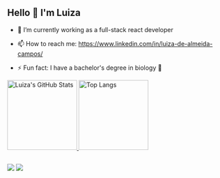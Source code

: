 <h2>Hello 👋 I'm Luiza</h2>

- 🌱 I’m currently working as a full-stack react developer

- 📫 How to reach me: https://www.linkedin.com/in/luiza-de-almeida-campos/

- ⚡ Fun fact: I have a bachelor's degree in biology :microscope:

<div>
  <a href="https://github.com/luizwhite">
    <img width="auto" height="160em" alt="Luiza's GitHub Stats" src="https://github-readme-stats.vercel.app/api?username=luizaacampos&theme=radical&hide_border=true&count_private=true" />
    <img width="auto" height="160em" alt="Top Langs" src="https://github-readme-stats.vercel.app/api/top-langs/?username=luizaacampos&theme=radical&hide_border=true&layout=compact&langs_count=4&hide=elixir,java,scss,objective-c,starlark,shell,handlebars,ruby" />    
  </a>
</div>

##

 <div>
  <a href = "mailto:luiza.almcampos@gmail.com"><img src="https://img.shields.io/badge/Gmail-D14836?style=for-the-badge&logo=gmail&logoColor=white" target="_blank"></a>
  <a href="https://www.linkedin.com/in/luiza-de-almeida-campos/" target="_blank"><img src="https://img.shields.io/badge/-LinkedIn-%230077B5?style=for-the-badge&logo=linkedin&logoColor=white" target="_blank"></a>   
</div>
